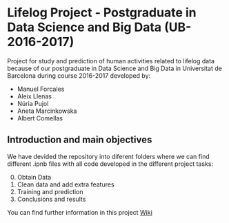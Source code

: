 # Lifelog Project - Postgraduate in Data Science and Big Data (UB-2016-2017)
Project for study and prediction of human activities related to lifelog data because of our postgraduate in Data Science and Big Data in Universitat de Barcelona during course 2016-2017 developed by:

* Manuel Forcales 
* Aleix Llenas
* Núria Pujol
* Aneta Marcinkowska
* Albert Comellas

 ## Introduction and main objectives

We have devided the repository into diferent folders where we can find different .ipnb files with all code developed in the different project tasks:

  0. Obtain Data
  1. Clean data and add extra features
  2. Training and prediction
  3. Conclusions and results
  
 You can find further information in this project [Wiki](https://github.com/llevaNEUS/Lifelog-Project-Data-Science-UB-2016-2017-/wiki)
